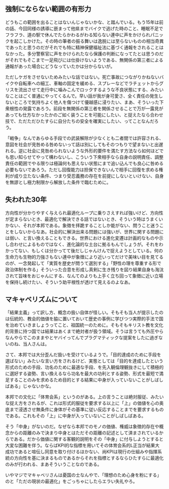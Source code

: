 ﻿## 強制にならない範囲の有形力

どうもこの範囲を出ることはないんじゃないかな、と踏んでいる。もう15年は前の話、今回同様の誘導に嵌まって他県までバイクで逃げた時のこと、睡眠不足でフラフラ、道の駅で休んでたらかわるがわる知らない連中に声をかけられパニックを起こしかけた。その時の筆者の振る舞いは逸脱には至らないものの相当奇異であったと思うのだがそれでも特に精神保健福祉法に基づく通報をされることはなかった。多分警察官に声をかけられたなら保護の判断になってたとは思うのだがそれでもそこまで一足飛びには仕掛けないようである、無関係の第三者による通報があった場合にどうなっていたかは分からないが。

ただしケガをさせないためみたいな話ではない。死亡事故につながりかねないバイクや自転車への細工、車軸の固定を緩める、スプレーなどでラチェットからグリスを流出させて走行中に噛みこんでロックするような不良状態にする、みたいなことはごく普通にやってくるんで。早い話が我が身可愛さ、全く責任の発生しないところで気持ちよく他人を傷つけて優越感に浸りたい、まあ、そういった下衆根性の発露であろう。前段を無関係の第三者を関係させることで万が一露見があっても仕方なかったかのご如く装うことを可能にしたい、と捉えたなら合わせ技で、ただただひたすらに自分たちの安全を確実にしたい、ってことなんだろう。

「戦争」なんであらゆる手段での武装解除が少なくとも二者間では許容される、意図を社会が見咎める咎めないって話は別にしてもそのつもりで望まないと出遅れる。逆に社会に見咎められないような外形的要件を満たす方法なら如何ほどでも思い知らせてやって構わないし、こういう下衆相手なら自身の説明責任、調整責任の範囲でやる限りは極論何も思えない状態にまで追い込んでも良心に咎める必要もないであろう。ただし回復能力は担保できないんで相手に回復を求める権利が成り立たない条件、つまり受忍義務の存在を前提にしないといけない、自身を無謬とし極力制限から解放した条件で臨むために。


## 失われた30年

方向性が分かりやすく与えられ最適化ループに乗りさえすれば強いけど、方向性が定まらないとき、最適化で解決できる話ではないとき、そういう時はうまくいかない、それが本邦である。象徴を拝跪することしか能がない、問うこと迷うことをしないからなあ。社会的に解決出来る問題には強いが、世界に関する問題には弱い、と言い換えることもできる。世界における進化変遷は計画的なものや示し合わせによるものではなく、進化論的な土台に拠るもんでしょうが。それをわかってない、もしくは分かってて後だしじゃんけんで捉えようとしている。何の生命力も生物的力強さもない連中が象徴により近いってだけで美味い目を見てるのが、一念発起して「実質を歴史が問うて選別する」「野性の理を尊重する形で政治体制を作る」そういった合意を形成し真剣に生き残りを図り結果自身も淘汰されて旨味をおじゃんにする、なんてのよりも上手く立ち回って象徴に近い立場を保持し続けたい、そういう助平根性が透けて見えるのよなあ。


## マキャベリズムについて

「結果主義」って訳し方、概念の扱い自体が怪しい。そもそも当人が提示したのは伝統的、教会的価値を脇に置いておいて歴史の事例に学びつつ実際的手法で国を治めていきましょうってこと、祖国統一のために。そもそもキリスト教を文化的背景に持つ国では結果はあくまで絶対者が扱う領域。そうは言うても外圧やらなんやらでこのままやとヤバイってんでプラグマティックな提案をしたに過ぎないのね、当人さんは。

さて、本邦では大分歪んだ扱いを受けているようで。「目的達成のために手段を選ばない」みたいな言い方をされるけど、実態としては「目的を達成したという形式のための手段、功名のために最適な手段、を先入観倫理観抜きにして積極的に選好する姿勢、言い換えるなら功名を最大の功利とする姿勢、形式を最短で満足することのみを求めるため目的とする結果に中身が入っていないことがしばしばある」じゃないかな。

本邦での文化に「体育会系」というのがある。上の言うことは絶対服従、みたいな捉え方をされるが、これは形式的服従を要求する以上に「上」の価値を心の奥底まで浸透させ無条件に身体がその基準に従い反応することまでを要求するものである。これもその「上」に中身が入っていないことがしばしばある。

そう「中身」がないのだ。なぜなら本邦でのモノの価値、権威は象徴的存在や概念からの距離のみで決まり中身とはただその距離の記述として済まされているからである。だから価値に関する客観的説明をその「中身」に付与しようとすると大変な困難を伴う。ならばKPI的な指標を用いてその体育会系的L正当が結果大成功であると喧伝し同意を取り付けるほかない、尚KPIは現行の仕組みや指揮系統の方向性を基に決まるものであるからそれを指標とするならひたすらに最適化のみが行われる、まあそういうことなのである。

いやマジでマキャベリさんは憂国の士なんやで、「理想のため心身を粉にする」のと「ただの現状の最適化」をごっちゃにしたらエラい失礼やろ。